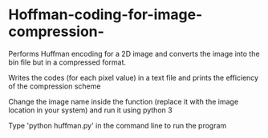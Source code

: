 # Hoffman-coding-for-image-compression-

Performs Huffman encoding for a 2D image and converts the image into the bin file but in a compressed format.  

Writes the codes (for each pixel value) in a text file and prints the efficiency of the compression scheme

Change the image name inside the function (replace it with the image location in your system) and run it using python 3

Type 'python huffman.py' in the command line to run the program
